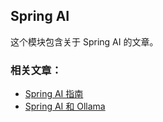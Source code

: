 ## Spring AI
这个模块包含关于 Spring AI 的文章。

### 相关文章：
- [Spring AI 指南](https://relive27.github.io/blog/spring-ai)
- [Spring AI 和 Ollama](https://relive27.github.io/blog/spring-ai-ollama)
